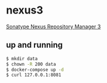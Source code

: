 nexus3
======

[Sonatype Nexus Repository Manager 3](https://hub.docker.com/r/sonatype/nexus3/)

## up and running

```bash
$ mkdir data
$ chown -R 200 data
$ docker-compose up -d
$ curl 127.0.0.1:8081
```
